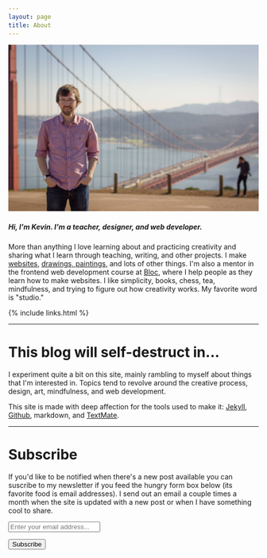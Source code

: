 ```yaml
---
layout: page
title: About
---
```


![Kevin](/img/kevin.jpg)

##### Hi, I'm Kevin. I'm a teacher, designer, and web developer.

More than anything I love learning about and practicing creativity and sharing what I learn through teaching, writing, and other projects. I make [websites](/projects), [drawings, paintings](/sketchbook), and lots of other things. I'm also a mentor in the frontend web development course at [Bloc](http://bloc.io), where I help people as they learn how to make websites. I like simplicity, books, chess, tea, mindfulness, and trying to figure out how creativity works. My favorite word is "studio."

{% include links.html %}

---

# This blog will self-destruct in...

I experiment quite a bit on this site, mainly rambling to myself about things that I'm interested in. Topics tend to revolve around the creative process, design, art, mindfulness, and web development.

This site is made with deep affection for the tools used to make it: [Jekyll](http://jekyllrb.com), [Github](http://github.com), markdown, and [TextMate](http://macromates.com).

---

# Subscribe

If you'd like to be notified when there's a new post available you can suscribe to my newsletter if you feed the hungry form box below (its favorite food is email addresses). I send out an email a couple times a month when the site is updated with a new post or when I have something cool to share.

<form action="https://tinyletter.com/kmcgillivray" method="post" target="popupwindow" onsubmit="window.open('https://tinyletter.com/kmcgillivray', 'popupwindow', 'scrollbars=yes,width=800,height=600');return true">
<p><input class="text-box" placeholder="Enter your email address..." type="text" name="email" id="tlemail" /></p>
<input type="hidden" value="1" name="embed"/><input class="button" type="submit" value="Subscribe" /></form>